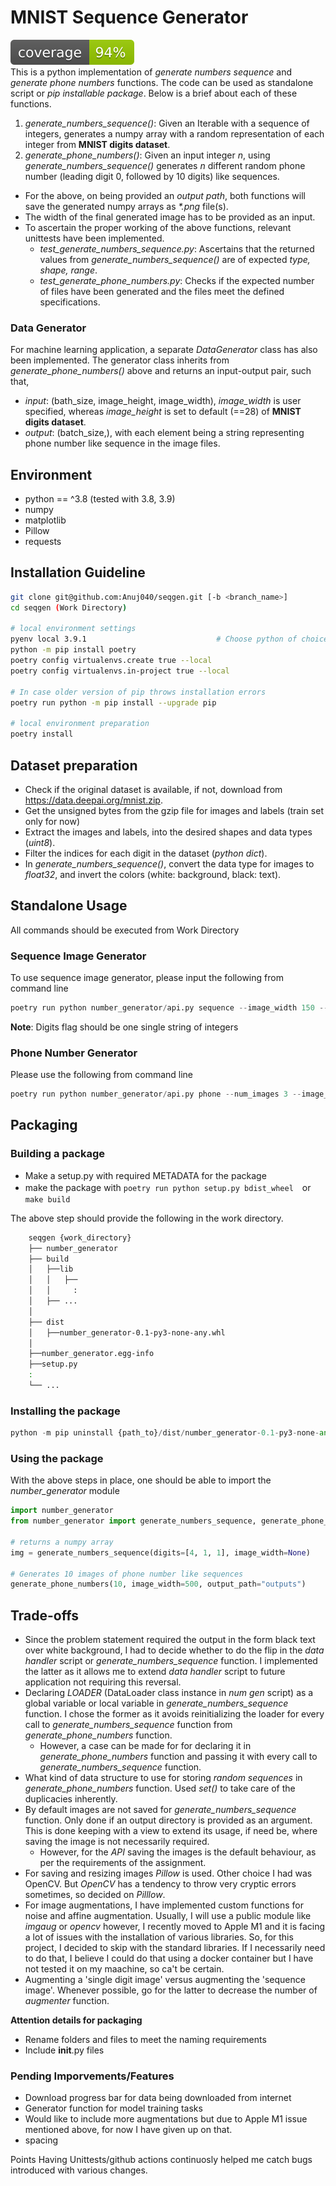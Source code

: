 # MNIST Sequence Generator
![coverage](figs/coverage.svg)\
This is a python implementation of _generate numbers sequence_ and _generate phone numbers_ functions. The code can be used as standalone script or _pip installable package_. Below is a brief about each of these functions.
1. *generate_numbers_sequence()*: Given an Iterable with a sequence of integers, generates a numpy array with a random representation of each integer from **MNIST digits dataset**.
2. *generate_phone_numbers()*: Given an input integer _n_, using *generate_numbers_sequence()* generates _n_ different random phone number (leading digit 0, followed by 10 digits) like sequences.
* For the above, on being provided an _output path_, both functions will save the generated numpy arrays as _*.png_ file(s). 
* The width of the final generated image has to be provided as an input.
* To ascertain the proper working of the above functions, relevant unittests have been implemented.
    * *test_generate_numbers_sequence.py*: Ascertains that the returned values from *generate_numbers_sequence()* are of expected _type, shape, range_.
    * *test_generate_phone_numbers.py*: Checks if the expected number of files have been generated and the files meet the defined specifications.

### Data Generator
For machine learning application, a separate *DataGenerator* class has also been implemented. The generator class inherits from *generate_phone_numbers()* above and returns an input-output pair, such that,
* _input_: (bath_size, image_height, image_width), *image_width* is user specified, whereas *image_height* is set to default (==28) of **MNIST digits dataset**.
* _output_: (batch_size,), with each element being a string representing phone number like sequence in the image files.

## Environment
* python == ^3.8 (tested with 3.8, 3.9)
* numpy
* matplotlib
* Pillow
* requests

## Installation Guideline

```sh
git clone git@github.com:Anuj040/seqgen.git [-b <branch_name>]
cd seqgen (Work Directory)

# local environment settings
pyenv local 3.9.1                             # Choose python of choice                                  
python -m pip install poetry
poetry config virtualenvs.create true --local
poetry config virtualenvs.in-project true --local

# In case older version of pip throws installation errors
poetry run python -m pip install --upgrade pip 

# local environment preparation
poetry install

```
## Dataset preparation
* Check if the original dataset is available, if not, download from https://data.deepai.org/mnist.zip.
* Get the unsigned bytes from the gzip file for images and labels (train set only for now)
* Extract the images and labels, into the desired shapes and data types (_uint8_).
* Filter the indices for each digit in the dataset (_python dict_).
* In *generate_numbers_sequence()*, convert the data type for images to _float32_, and invert the colors (white: background, black: text).

## Standalone Usage
All commands should be executed from Work Directory
### Sequence Image Generator
To use sequence image generator, please input the following from command line
```python
poetry run python number_generator/api.py sequence --image_width 150 --output_dir outputs --digits 78677
```
**Note**: Digits flag should be one single string of integers
### Phone Number Generator
Please use the following from command line
```python
poetry run python number_generator/api.py phone --num_images 3 --image_width 150 --output_dir outputs
```

## Packaging
### Building a package
* Make a setup.py with required METADATA for the package
* make the package with ```poetry run python setup.py bdist_wheel```　or ```make build```

The above step should provide the following in the work directory.
```sh
    seqgen {work_directory}
    ├── number_generator
    ├── build                  
    │   ├──lib                               
    │   │   ├──
    │   │     :
    │   ├── ...
    │
    ├── dist                  
    │   ├──number_generator-0.1-py3-none-any.whl  
    │
    ├──number_generator.egg-info
    ├──setup.py
    :
    └── ...
```
### Installing the package
```python
python -m pip uninstall {path_to}/dist/number_generator-0.1-py3-none-any.whl
```
### Using the package
With the above steps in place, one should be able to import the _number_generator_ module
```python
import number_generator
from number_generator import generate_numbers_sequence, generate_phone_numbers

# returns a numpy array
img = generate_numbers_sequence(digits=[4, 1, 1], image_width=None)

# Generates 10 images of phone number like sequences
generate_phone_numbers(10, image_width=500, output_path="outputs")
```

## Trade-offs
* Since the problem statement required the output in the form black text over white background, I had to decide whether to do the flip in the _data handler_ script or *generate_numbers_sequence* function. I implemented the latter as it allows me to extend _data handler_ script to future application not requiring this reversal.
* Declaring _LOADER_ (DataLoader class instance in _num gen_ script) as a global variable or local variable in *generate_numbers_sequence* function. I chose the former as it avoids reinitializing the loader for every call to *generate_numbers_sequence* function from *generate_phone_numbers* function.
    * However, a case can be made for for declaring it in *generate_phone_numbers* function and passing it with every call to *generate_numbers_sequence* function.
* What kind of data structure to use for storing *random sequences* in *generate_phone_numbers* function. Used *set()* to take care of the duplicacies inherently.
* By default images are not saved for *generate_numbers_sequence* function. Only done if an output directory is provided as an argument. This is done keeping with a view to extend its usage, if need be, where saving the image is not necessarily required. 
    * However, for the _API_ saving the images is the default behaviour, as per the requirements of the assignment.
* For saving and resizing images *Pillow* is used. Other choice I had was OpenCV. But *OpenCV* has a tendency to throw very cryptic errors sometimes, so decided on *Pilllow*.
* For image augmentations, I have implemented custom functions for noise and affine augmentation. Usually, I will use a public module like *imgaug* or *opencv* however, I recently moved to Apple M1 and it is facing a lot of issues with the installation of various libraries. So, for this project, I decided to skip with the standard libraries. If I necessarily need to do that, I believe I could do that using a docker container but I have not tested it on my maachine, so ca't be certain.
* Augmenting a 'single digit image' versus augmenting the 'sequence image'. Whenever possible, go for the latter to decrease the number of *augmenter* function.



**Attention details for packaging**
* Rename folders and files to meet the naming requirements
* Include __init__.py files

### Pending Imporvements/Features
* Download progress bar for data being downloaded from internet
* Generator function for model training tasks
* Would like to include more augmentations but due to Apple M1 issue mentioned above, for now I have given up on that. 
* spacing

Points
Having Unittests/github actions continuosly helped me catch bugs introduced with various changes.
